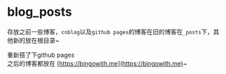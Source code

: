 # blog_posts
存放之前一些博客，`cnblog`以及`github pages`的博客在旧的博客在`_posts`下，其他新的放在根目录~  

重新搭了下github pages  
之后的博客都放在 [https://bingowith.me](https://bingowith.me)~
